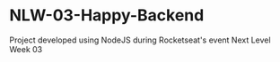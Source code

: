 # NLW-03-Happy-Backend

Project developed using NodeJS during Rocketseat's event Next Level Week 03
